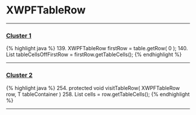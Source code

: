 # XWPFTableRow

***

### [Cluster 1](./1)
{% highlight java %}
139. XWPFTableRow firstRow = table.getRow( 0 );
140. List<XWPFTableCell> tableCellsOffFirstRow = firstRow.getTableCells();
{% endhighlight %}

***

### [Cluster 2](./2)
{% highlight java %}
254. protected void visitTableRow( XWPFTableRow row, T tableContainer )
258.     List<XWPFTableCell> cells = row.getTableCells();
{% endhighlight %}

***

